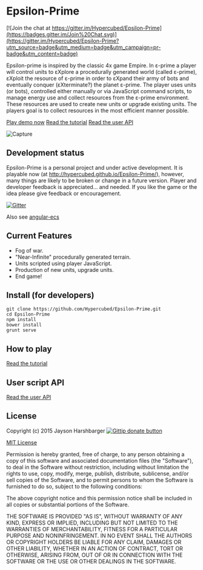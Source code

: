 # Epsilon-Prime

[![Join the chat at https://gitter.im/Hypercubed/Epsilon-Prime](https://badges.gitter.im/Join%20Chat.svg)](https://gitter.im/Hypercubed/Epsilon-Prime?utm_source=badge&utm_medium=badge&utm_campaign=pr-badge&utm_content=badge)

Epsilon-prime is inspired by the classic 4x game Empire.  In ε-prime a player will control units to εXplore a procedurally generated world (called ε-prime), εXploit the resource of ε-prime in order to εXpand their army of bots and eventually conquer (εXterminate?) the planet ε-prime.  The player uses units (or bots), controlled either manually or via JavaScript command scripts, to manage energy use and collect resources from the ε-prime environment.  These resources are used to create new units or upgrade existing units.  The players goal is to collect resources in the most efficient manner possible.

[Play demo now](http://hypercubed.github.io/Epsilon-Prime/)
[Read the tutorial](https://github.com/Hypercubed/Epsilon-Prime/blob/master/app/partials/tutorial.md)
[Read the user API](https://github.com/Hypercubed/Epsilon-Prime/blob/master/app/partials/api.md)

![Capture](http://cdn.rawgit.com/Hypercubed/Epsilon-Prime/master/app/images/eprime.png)

## Development status
Epsilon-Prime is a personal project and under active development.  It is playable now (at http://hypercubed.github.io/Epsilon-Prime/), however, many things are likely to be broken or change in a future version.  Player and developer feedback is appreciated... and needed.  If you like the game or the idea please give feedback or encouragement.

[![Gitter](https://badges.gitter.im/Join%20Chat.svg)](https://gitter.im/Hypercubed/Epsilon-Prime?utm_source=badge&utm_medium=badge&utm_campaign=pr-badge)

Also see [angular-ecs](https://github.com/Hypercubed/angular-ecs)

## Current Features
* Fog of war.
* "Near-Infinite" procedurally generated terrain.
* Units scripted using player JavaScript.
* Production of new units, upgrade units.
* End game!

## Install  (for developers)
```
git clone https://github.com/Hypercubed/Epsilon-Prime.git
cd Epsilon-Prime
npm install
bower install
grunt serve
```

## How to play
[Read the tutorial](https://github.com/Hypercubed/Epsilon-Prime/blob/master/app/partials/tutorial.md)

## User script API
[Read the user API](https://github.com/Hypercubed/Epsilon-Prime/blob/master/app/partials/api.md)

## License
Copyright (c) 2015 Jayson Harshbarger [![Gittip donate button](http://img.shields.io/gratipay/Hypercubed.svg)](https://www.gittip.com/hypercubed/ "Donate weekly to this project using Gittip")

[MIT License](http://en.wikipedia.org/wiki/MIT_License)

Permission is hereby granted, free of charge, to any person obtaining a copy of this software and associated documentation files (the "Software"), to deal in the Software without restriction, including without limitation the rights to use, copy, modify, merge, publish, distribute, sublicense, and/or sell copies of the Software, and to permit persons to whom the Software is furnished to do so, subject to the following conditions:

The above copyright notice and this permission notice shall be included in all copies or substantial portions of the Software.

THE SOFTWARE IS PROVIDED "AS IS", WITHOUT WARRANTY OF ANY KIND, EXPRESS OR IMPLIED, INCLUDING BUT NOT LIMITED TO THE WARRANTIES OF MERCHANTABILITY, FITNESS FOR A PARTICULAR PURPOSE AND NONINFRINGEMENT. IN NO EVENT SHALL THE AUTHORS OR COPYRIGHT HOLDERS BE LIABLE FOR ANY CLAIM, DAMAGES OR OTHER LIABILITY, WHETHER IN AN ACTION OF CONTRACT, TORT OR OTHERWISE, ARISING FROM, OUT OF OR IN CONNECTION WITH THE SOFTWARE OR THE USE OR OTHER DEALINGS IN THE SOFTWARE.
